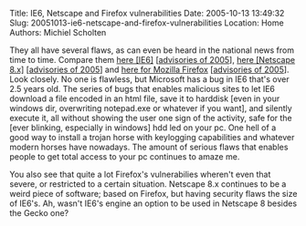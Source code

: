 Title: IE6, Netscape and Firefox vulnerabilities
Date: 2005-10-13 13:49:32
Slug: 20051013-ie6-netscape-and-firefox-vulnerabilities
Location: Home
Authors: Michiel Scholten

<p>They all have several flaws, as can even be heard in the national news from time to time. Compare them <a href="http://secunia.com/product/11/">here [IE6]</a> [<a href="http://secunia.com/product/11/#advisories_2005">advisories of 2005</a>], <a href="http://secunia.com/product/5134/">here [Netscape 8.x]</a> [<a href="http://secunia.com/product/5134/#advisories_2005">advisories of 2005</a>] and <a href="http://secunia.com/product/4227/">here for Mozilla Firefox</a> [<a href="http://secunia.com/product/4227/#advisories_2005">advisories of 2005</a>]. Look closely. No one is flawless, but Microsoft has a bug in IE6 that's over 2.5 years old. The series of bugs that enables malicious sites to let IE6 download a file encoded in an html file, save it to harddisk [even in your windows dir, overwriting notepad.exe or whatever if you want], and silently execute it, all without showing the user one sign of the activity, safe for the [ever blinking, especially in windows] hdd led on your pc. One hell of a good way to install a trojan horse with keylogging capabilities and whatever modern horses have nowadays. The amount of serious flaws that enables people to get total access to your pc continues to amaze me.</p>

<p>You also see that quite a lot Firefox's vulnerabilies wheren't even that severe, or restricted to a certain situation. Netscape 8.x continues to be a weird piece of software; based on Firefox, but having security flaws the size of IE6's. Ah, wasn't IE6's engine an option to be used in Netscape 8 besides the Gecko one?</p>